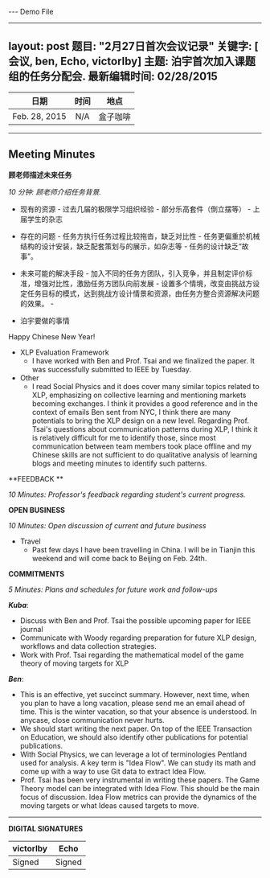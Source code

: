 --- Demo File

---
layout: post
题目: "2月27日首次会议记录"
关键字: [ 会议, ben, Echo, victorlby]
主题: 泊宇首次加入课题组的任务分配会.
最新编辑时间: 02/28/2015
---

|**日期** |**时间**|**地点**
| ------------- |:----------------:|:-------:
|Feb. 28, 2015| N/A | 盒子咖啡


----------


Meeting Minutes
------

 **顾老师描述未来任务** 

 *10 分钟: 顾老师介绍任务背景.*

- 现有的资源
         - 过去几届的极限学习组织经验
         - 部分乐高套件（倒立摆等）
         - 上届学生的杂志

- 存在的问题
         - 任务方执行任务过程比较拖沓，缺乏对比性
         - 任务更偏重於机械结构的设计安装，缺乏配套策划与的展示，如杂志等
         - 任务的设计缺乏“故事”。

- 未来可能的解决手段
         - 加入不同的任务方团队，引入竞争，并且制定评价标准，增强对比性，激励任务方团队向前发展
         - 设置多个情境，改变由挑战方设定任务目标的模式，达到挑战方设计情景和资源，由任务方整合资源解决问题的效果。
         - 
- 泊宇要做的事情


Happy Chinese New Year!

 - XLP Evaluation Framework
	 - I have worked with Ben and Prof. Tsai and we finalized the paper. It was successfully submitted to IEEE by Tuesday. 
 - Other
	- I read Social Physics and it does cover many similar topics related to XLP, emphasizing on collective learning and mentioning markets becoming exchanges.  I think it provides a good reference and in the context of emails Ben sent from NYC, I think there are many potentials to bring the XLP design on a new level. Regarding Prof. Tsai's questions about communication patterns during XLP, I think it is relatively difficult for me to identify those, since most communication between team members took place offline and my Chinese skills are not sufficient to do qualitative analysis of learning blogs and meeting minutes to identify such patterns.


 

**FEEDBACK **
 
 *10 Minutes: Professor's feedback regarding student's current progress.*
 


**OPEN BUSINESS**

*10 Minutes: Open discussion of current and future business*

- Travel
	- Past few days I have been travelling in China. I will be in Tianjin this weekend and will come back to Beijing on Feb. 24th. 

**COMMITMENTS**

*5 Minutes: Plans and schedules for future work and follow-ups*



***Kuba***:

- Discuss with Ben and Prof. Tsai the possible upcoming paper for IEEE journal
- Communicate with Woody regarding preparation for future XLP design, workflows and data collection strategies.
- Work with Prof. Tsai regarding the mathematical model of the game theory of moving targets for XLP

***Ben***:

- This is an effective, yet succinct summary. However, next time, when you plan to have a long vacation, please send me an email ahead of time. This is the winter vacation, so that your absence is understood. In anycase, close communication never hurts.
- We should start writing the next paper. On top of the IEEE Transaction on Education, we should also identify other publications for potential publications.
- With Social Physics, we can leverage a lot of terminologies Pentland used for analysis. A key term is "Idea Flow". We can study its math and come up with a way to use Git data to extract Idea Flow.
- Prof. Tsai has been very instrumental in writing these papers. The Game Theory model can be integrated with Idea Flow. This should be the main focus of discussion. Idea Flow metrics can provide the dynamics of the moving targets or what Ideas caused targets to move.


----------


**DIGITAL SIGNATURES**

|**victorlby** |**Echo**|
| ------------- |----------------|
|Signed | Signed
